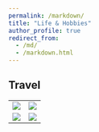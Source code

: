 ```yaml
---
permalink: /markdown/
title: "Life & Hobbies"
author_profile: true
redirect_from: 
  - /md/
  - /markdown.html
---
```


## Travel
<table>
  <tr>
    <td ><center><img src="../images/Life1.jpg"></center></td>
    <td ><center><img src="../images/Life2.jpg"></center></td>
  </tr>
  
  <tr>
    <td ><center><img src="../images/Life3.jpg"></center></td>
    <td ><center><img src="../images/Life4.jpg"></center></td>
  </tr>
</table>


